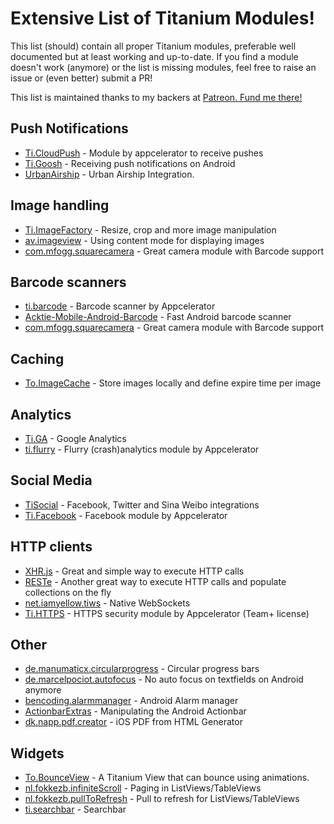 # Extensive List of Titanium Modules!
This list (should) contain all proper Titanium modules, preferable well documented but at least working and up-to-date. If you find a module doesn't work (anymore) or the list is missing modules, feel free to raise an issue or (even better) submit a PR!

This list is maintained thanks to my backers at [Patreon. Fund me there!](https://www.patreon.com/wraldpyk)

## Push Notifications
- [Ti.CloudPush](http://docs.appcelerator.com/platform/latest/#!/api/Modules.CloudPush) - Module by appcelerator to receive pushes
- [Ti.Goosh](https://github.com/caffeinalab/ti.goosh) - Receiving push notifications on Android
- [UrbanAirship](https://bintray.com/urbanairship/titanium/titanium-module#) - Urban Airship Integration.

## Image handling
- [Ti.ImageFactory](https://github.com/appcelerator-modules/ti.imagefactory) - Resize, crop and more image manipulation 
- [av.imageview](https://github.com/AndreaVitale/imageview) - Using content mode for displaying images
- [com.mfogg.squarecamera](https://github.com/mikefogg/squarecamera) - Great camera module with Barcode support

## Barcode scanners
- [ti.barcode](https://github.com/appcelerator-archive/ti.barcode) - Barcode scanner by Appcelerator
- [Acktie-Mobile-Android-Barcode](https://github.com/acktie/Acktie-Mobile-Android-Barcode) - Fast Android barcode scanner
- [com.mfogg.squarecamera](https://github.com/mikefogg/squarecamera) - Great camera module with Barcode support

## Caching
- [To.ImageCache](https://github.com/Topener/To.ImageCache) - Store images locally and define expire time per image

## Analytics
- [Ti.GA](https://github.com/benbahrenburg/Ti.GA) - Google Analytics
- [ti.flurry](https://github.com/appcelerator-archive/ti.flurry) - Flurry (crash)analytics module by Appcelerator

## Social Media
- [TiSocial](https://github.com/viezel/TiSocial.Framework) - Facebook, Twitter and Sina Weibo integrations
- [Ti.Facebook](http://docs.appcelerator.com/platform/latest/#!/api/Modules.Facebook) - Facebook module by Appcelerator

## HTTP clients
- [XHR.js](https://github.com/raulriera/XHR) - Great and simple way to execute HTTP calls
- [RESTe](https://github.com/jasonkneen/RESTe) - Another great way to execute HTTP calls and populate collections on the fly
- [net.iamyellow.tiws](https://github.com/omorandi/tiws) - Native WebSockets
- [Ti.HTTPS](http://docs.appcelerator.com/platform/latest/#!/api/Modules.Https) - HTTPS security module by Appcelerator (Team+ license)

## Other
- [de.manumaticx.circularprogress](https://github.com/manumaticx/circularprogress) - Circular progress bars
- [de.marcelpociot.autofocus](https://github.com/mpociot/TiAndroidAutofocus) - No auto focus on textfields on Android anymore
- [bencoding.alarmmanager](https://github.com/benbahrenburg/benCoding.AlarmManager) - Android Alarm manager
- [ActionbarExtras](https://github.com/ricardoalcocer/actionbarextras) - Manipulating the Android Actionbar
- [dk.napp.pdf.creator](https://github.com/viezel/NappPDFCreator) - iOS PDF from HTML Generator

## Widgets
- [To.BounceView](https://github.com/Topener/To.BounceView) - A Titanium View that can bounce using animations. 
- [nl.fokkezb.infiniteScroll](https://github.com/FokkeZB/nl.fokkezb.infiniteScroll) - Paging in ListViews/TableViews
- [nl.fokkezb.pullToRefresh](https://github.com/FokkeZB/nl.fokkezb.pullToRefresh) - Pull to refresh for ListViews/TableViews
- [ti.searchbar](https://github.com/caffeinalab/ti.searchbar) - Searchbar
